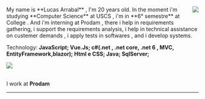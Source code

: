 <img align='right' src="https://github-readme-stats.vercel.app/api?username=LucasArrabal&show_icons=true&title_color=783c00&text_color=af552e&icon_color=783c00&bg_color=f8efd4&cache_seconds=2300">
My name is **Lucas Arrabal** , I'm 20 years old. In the moment i'm studying **Computer Science** at USCS , i'm in **6° semestre** at College . And i'm  interning at Prodam , there i help in requirements gathering, i support the requirements analysis, i help in  technical assistance on custemer demands , i apply tests in softwares , and i develop systems.


Technology: **JavaScript; Vue.Js;
c#(.net , .net core, .net 6 , MVC, EntityFramework,blazor);
Html e CSS;
Java;
SqlServer;**


<img src="https://img.shields.io/static/v1?label=Overview&message=Lucas Arrabal&color=f8efd4&style=for-the-badge&logo=GitHub">

<p>

<br>I work at **Prodam**<br/>



</p>
<hr>
